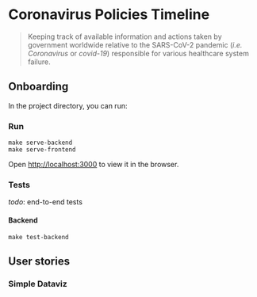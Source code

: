 # Coronavirus Policies Timeline

> Keeping track of available information and actions taken by government worldwide relative to the SARS-CoV-2 pandemic (_i.e._ _Coronavirus_ or _covid-19_) responsible for various healthcare system failure.

## Onboarding

In the project directory, you can run:

### Run

    make serve-backend
    make serve-frontend

Open [http://localhost:3000](http://localhost:3000) to view it in the browser.

### Tests

_todo_: end-to-end tests

#### Backend

    make test-backend

## User stories

### Simple Dataviz
